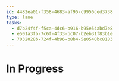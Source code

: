 ```yaml
---
id: 4482ea01-f358-4683-af95-c9956ced3738
type: lane
tasks:
  - d7b24f4f-f5ca-4dc6-b916-b95e54abd7e8
  - e501a3fb-7c6f-4f33-bc07-b2eb31f83b1e
  - 7032028b-724f-4b96-b8b4-5e0540bc8183
---
```


# In Progress
